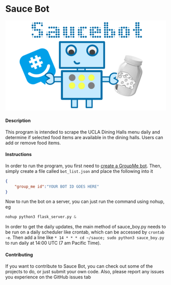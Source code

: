 # Sauce Bot
![Sauce Bot](saucebot.png)
#### Description
This program is intended to scrape the UCLA Dining Halls menu daily and determine if selected food items are available in the dining halls. Users can add or remove food items.

#### Instructions
In order to run the program, you first need to [create a GroupMe bot](https://dev.groupme.com/tutorials/bots). Then, simply create a file called `bot_list.json` and place the following into it
```json
{
    "group_me id":"YOUR BOT ID GOES HERE"
}
```
Now to run the bot on a server, you can just run the command using nohup, eg
```python
nohup python3 flask_server.py &
```

In order to get the daily updates, the main method of sauce_boy.py needs to be run on a daily scheduler like crontab, which can be accessed by `crontab -e`. Then add a line like `* 14 * * * cd ~/sauce; sudo python3 sauce_boy.py` to run daily at 14:00 UTC (7 am Pacific Time). 

#### Contributing
If you want to contribute to Sauce Bot, you can check out some of the projects to do, or just submit your own code. Also, please report any issues you experience on the GitHub issues tab